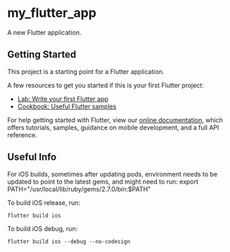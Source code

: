 # my_flutter_app

A new Flutter application.

## Getting Started

This project is a starting point for a Flutter application.

A few resources to get you started if this is your first Flutter project:

- [Lab: Write your first Flutter app](https://flutter.dev/docs/get-started/codelab)
- [Cookbook: Useful Flutter samples](https://flutter.dev/docs/cookbook)

For help getting started with Flutter, view our
[online documentation](https://flutter.dev/docs), which offers tutorials,
samples, guidance on mobile development, and a full API reference.

## Useful Info

For iOS builds, sometimes after updating pods, environment needs to be updated to point to
the latest gems, and might need to run:
  export PATH="/usr/local/lib/ruby/gems/2.7.0/bin:$PATH"

To build iOS release, run:
```
flutter build ios
```
To build iOS debug, run:
```
flutter build ios --debug --no-codesign
```
